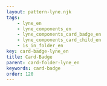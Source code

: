 ```yaml
---
layout: pattern-lyne.njk
tags: 
    - lyne_en
    - lyne_components_en
    - lyne_components_card_badge_en
    - lyne_components_card_child_en
    - is_in_folder_en
key: card-badge-lyne_en
title: Card-Badge
parent: card-folder-lyne_en
keywords: card-badge
order: 120
---
```

